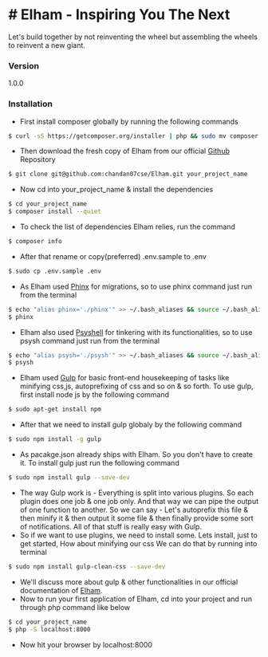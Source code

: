 # # Elham - Inspiring You The Next 
Let's build together by not reinventing the wheel but assembling the wheels to reinvent a new giant.
### Version
1.0.0
### Installation
- First install composer globally by running the following commands
```sh
$ curl -sS https://getcomposer.org/installer | php && sudo mv composer.phar /usr/local/bin/composer
```
- Then download the fresh copy of Elham from our official [Github](git@github.com:chandan07cse/Elham.git) Repository
```sh
$ git clone git@github.com:chandan07cse/Elham.git your_project_name
```
- Now cd into your_project_name & install the dependencies
```sh
$ cd your_project_name
$ composer install --quiet
```
- To check the list of dependencies Elham relies, run the command
```sh
$ composer info
```
- After that rename or copy(preferred) .env.sample to .env 
```sh
$ sudo cp .env.sample .env
```
- As Elham used [Phinx](https://phinx.org/) for migrations, so to use phinx command just run from the terminal
```sh
$ echo "alias phinx='./phinx'" >> ~/.bash_aliases && source ~/.bash_aliases
$ phinx
```
- Elham also used [Psyshell](http://psysh.org/) for tinkering with its functionalities, so to use psysh command just run from the terminal
```sh
$ echo "alias psysh='./psysh'" >> ~/.bash_aliases && source ~/.bash_aliases
$ psysh
```
- Elham used [Gulp](http://gulpjs.com/) for basic front-end housekeeping of tasks like minifying css,js, autoprefixing of css and so on & so forth. To use gulp, first install node js by the following command
```sh
$ sudo apt-get install npm
```
- After that we need to install gulp globaly by the following command
```sh
$ sudo npm install -g gulp
```
- As pacakge.json already ships with Elham. So you don't have to create it. To install gulp just run the following command
```sh
$ sudo npm install gulp --save-dev
```
- The way Gulp work is - Everything is split into various plugins. So each plugin does one job & one job only. And that way we can pipe the output of one function to another. So we can say - Let's autoprefix this file & then minify it & then output it some file & then finally provide some sort of notifications. All of that stuff is really easy with Gulp.
- So if we want to use plugins, we need to install some.
Lets install, just to get started, How about minifying our css
We can do that by running into terminal
```sh
$ sudo npm install gulp-clean-css --save-dev
```
- We'll discuss more about gulp & other functionalities in our official documentation of [Elham](http://elham.urosd.com). 
- Now to run your first application of Elham, cd into your project and run through php command like below
```sh
$ cd your_project_name
$ php -S localhost:8000
```
- Now hit your browser by localhost:8000

